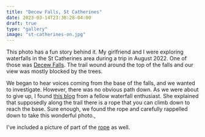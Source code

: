 ```yaml
---
title: "Decew Falls, St Catherines"
date: 2023-03-14T23:38:28-04:00
draft: true
type: "gallery"
image: "st-catherines-on.jpg"
---
```


This photo has a fun story behind it. My girlfriend and I were exploring waterfalls in the St Catherines area during a trip in August 2022. One of those was [Decew Falls](https://www.alltrails.com/trail/canada/ontario/decew-falls-loop). The trail wound around the top of the falls and our view was mostly blocked by the trees.

We began to hear voices coming from the base of the falls, and we wanted to investigate. However, there was no obvious path down. As we were about to give up, I found [this blog](https://ivebeenbit.ca/niagara-decew-falls-ontario/) from a fellow waterfall enthusiast. She explained that supposedly along the trail there is a rope that you can climb down to reach the base. Sure enough, we found the rope and carefully rappelled down to take this wonderful photo.,

I've included a picture of part of the [rope](/photos/st-catherines-on-2) as well.